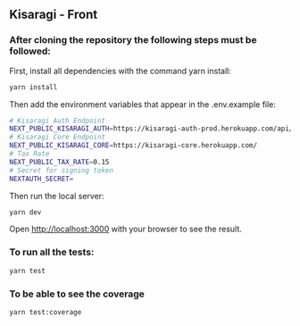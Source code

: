 ## Kisaragi - Front

### After cloning the repository the following steps must be followed:

First, install all dependencies with the command yarn install:

```bash
yarn install
```

Then add the environment variables that appear in the .env.example file:

```bash
# Kisaragi Auth Endpoint
NEXT_PUBLIC_KISARAGI_AUTH=https://kisaragi-auth-prod.herokuapp.com/api/v1
# Kisaragi Core Endpoint
NEXT_PUBLIC_KISARAGI_CORE=https://kisaragi-core.herokuapp.com/
# Tax Rate
NEXT_PUBLIC_TAX_RATE=0.15
# Secret for signing token
NEXTAUTH_SECRET=
```

Then run the local server:

```bash
yarn dev
```

Open [http://localhost:3000](http://localhost:3000) with your browser to see the result.

### To run all the tests:

```bash
yarn test
```

### To be able to see the coverage

```bash
yarn test:coverage
```
